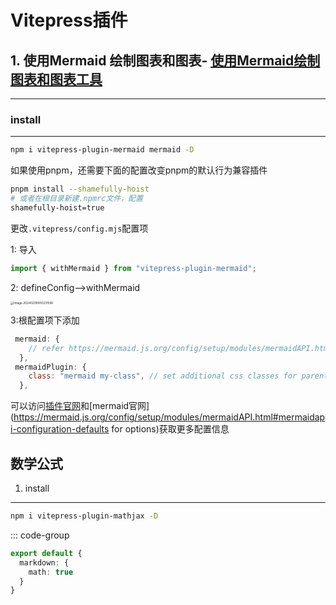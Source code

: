 # Vitepress插件


## 1. 使用Mermaid 绘制图表和图表- [使用Mermaid绘制图表和图表工具](https://github.com/emersonbottero/vitepress-plugin-mermaid)
---
### install
---

```bash
npm i vitepress-plugin-mermaid mermaid -D
```
如果使用pnpm，还需要下面的配置改变pnpm的默认行为兼容插件
```bash
pnpm install --shamefully-hoist
# 或者在根目录新建.npmrc文件，配置
shamefully-hoist=true
```

更改`.vitepress/config.mjs`配置项

1: 导入

```js
import { withMermaid } from "vitepress-plugin-mermaid";
```



2: defineConfig—>withMermaid

<img src="https://my-picture-bed1-1321100201.cos.ap-beijing.myqcloud.com/mypictures/image-20240209000231506.png" alt="image-20240209000231506" style="zoom:33%;" />

3:根配置项下添加

```js
 mermaid: {
    // refer https://mermaid.js.org/config/setup/modules/mermaidAPI.html#mermaidapi-configuration-defaults for options
  },
 mermaidPlugin: {
    class: "mermaid my-class", // set additional css classes for parent container
  },
```

可以访问[插件官网](https://emersonbottero.github.io/vitepress-plugin-mermaid/guide/getting-started.html)和[mermaid官网](https://mermaid.js.org/config/setup/modules/mermaidAPI.html#mermaidapi-configuration-defaults for options)获取更多配置信息


## 数学公式

1. install
---

```bash
npm i vitepress-plugin-mathjax -D
```
::: code-group
```ts [.vitepress/config.ts]
export default {
  markdown: {
    math: true
  }
}
```
